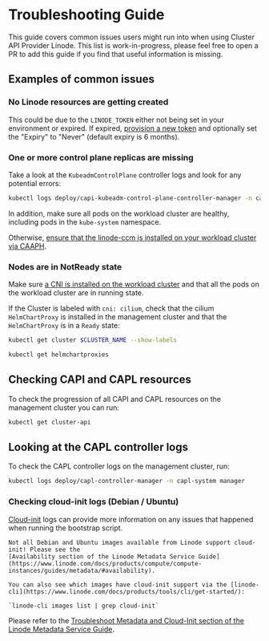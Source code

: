 # Troubleshooting Guide

This guide covers common issues users might run into when using Cluster API Provider Linode.
This list is work-in-progress, please feel free to open a PR to add this guide if you find
that useful information is missing.

## Examples of common issues

### No Linode resources are getting created

This could be due to the `LINODE_TOKEN` either not being set in your environment or expired.
If expired, [provision a new token](../topics/getting-started.md#prerequisites) and optionally
set the "Expiry" to "Never" (default expiry is 6 months).

### One or more control plane replicas are missing

Take a look at the `KubeadmControlPlane` controller logs and look for any potential errors:

```bash
kubectl logs deploy/capi-kubeadm-control-plane-controller-manager -n capi-kubeadm-control-plane-system manager
```

In addition, make sure all pods on the workload cluster are healthy, including pods in the `kube-system` namespace.

Otherwise, [ensure that the linode-ccm is installed on your workload cluster via CAAPH](../topics/addons.md#ccm).

### Nodes are in NotReady state

Make sure [a CNI is installed on the workload cluster](../topics/addons.md#cni)
and that all the pods on the workload cluster are in running state. 

If the Cluster is labeled with `cni: cilium`, check that the cilium `HelmChartProxy` is installed in
the management cluster and that the `HelmChartProxy` is in a `Ready` state:

```bash
kubectl get cluster $CLUSTER_NAME --show-labels
```

```bash
kubectl get helmchartproxies
```

## Checking CAPI and CAPL resources

To check the progression of all CAPI and CAPL resources on the management cluster you can run:

```bash
kubectl get cluster-api
```

## Looking at the CAPL controller logs

To check the CAPL controller logs on the management cluster, run:

```bash
kubectl logs deploy/capl-controller-manager -n capl-system manager
```

### Checking cloud-init logs (Debian / Ubuntu)

[Cloud-init](https://www.linode.com/docs/guides/applications/configuration-management/cloud-init/)
logs can provide more information on any issues that happened when running the bootstrap script.

```admonish warning
Not all Debian and Ubuntu images available from Linode support cloud-init! Please see the
[Availability section of the Linode Metadata Service Guide](https://www.linode.com/docs/products/compute/compute-instances/guides/metadata/#availability).

You can also see which images have cloud-init support via the [linode-cli](https://www.linode.com/docs/products/tools/cli/get-started/):

`linode-cli images list | grep cloud-init`

```

Please refer to the [Troubleshoot Metadata and Cloud-Init section of the Linode Metadata Service Guide](https://www.linode.com/docs/products/compute/compute-instances/guides/metadata/?tabs=linode-api%2Cmacos#troubleshoot-metadata-and-cloud-init).

